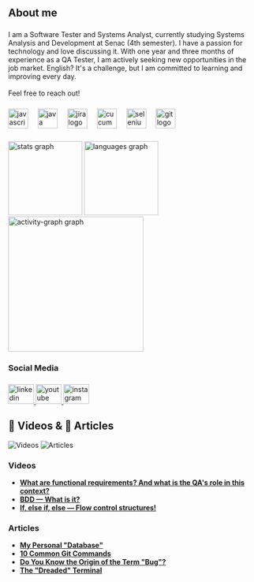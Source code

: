 <h2 align="left">About me</h2>

###

<p align="left">I am a Software Tester and Systems Analyst, currently studying Systems Analysis and Development at Senac (4th semester). I have a passion for technology and love discussing it. With one year and three months of experience as a QA Tester, I am actively seeking new opportunities in the job market. English? It's a challenge, but I am committed to learning and improving every day.<br><br>Feel free to reach out!</p>

###

<div align="left">
  <img src="https://cdn.jsdelivr.net/gh/devicons/devicon/icons/javascript/javascript-original.svg" height="40" alt="javascript logo"  />
  <img width="12" />
  <img src="https://cdn.jsdelivr.net/gh/devicons/devicon/icons/java/java-original-wordmark.svg" height="40" alt="java logo"  />
  <img width="12" />
  <img src="https://cdn.jsdelivr.net/gh/devicons/devicon/icons/jira/jira-original.svg" height="40" alt="jira logo"  />
  <img width="12" />
  <img src="https://cdn.jsdelivr.net/gh/devicons/devicon/icons/cucumber/cucumber-plain.svg" height="40" alt="cucumber logo"  />
  <img width="12" />
  <img src="https://img.shields.io/badge/Selenium-43B02A?logo=selenium&logoColor=black&style=for-the-badge" height="40" alt="selenium logo"  />
  <img width="12" />
  <img src="https://img.shields.io/badge/Git-F05032?logo=git&logoColor=white&style=for-the-badge" height="40" alt="git logo"  />
</div>

###

<div align="left">
  <img src="https://github-readme-stats.vercel.app/api?username=cleibsonsilva94&hide_title=false&hide_rank=false&show_icons=true&include_all_commits=true&count_private=true&disable_animations=false&theme=gruvbox&locale=en&hide_border=false&order=1" height="150" alt="stats graph"  />
  <img src="https://github-readme-stats.vercel.app/api/top-langs?username=cleibsonsilva94&locale=en&hide_title=false&layout=compact&card_width=320&langs_count=5&theme=gruvbox&hide_border=false&order=2" height="150" alt="languages graph"  />
  <img src="https://github-readme-activity-graph.vercel.app/graph?username=cleibsonsilva94&radius=16&theme=gruvbox&area=true&order=5" height="274" alt="activity-graph graph"  />
</div>

###

<h3 align="left">Social Media</h3>

###

<div align="left">
  <a href="https://www.linkedin.com/in/cleibson-silva-534188223/" target="_blank">
    <img src="https://raw.githubusercontent.com/maurodesouza/profile-readme-generator/master/src/assets/icons/social/linkedin/default.svg" width="52" height="40" alt="linkedin logo"  />
  </a>
  <a href="https://www.youtube.com/@CleibsonSilva94" target="_blank">
    <img src="https://raw.githubusercontent.com/maurodesouza/profile-readme-generator/master/src/assets/icons/social/youtube/default.svg" width="52" height="40" alt="youtube logo"  />
  </a>
  <a href="Cleibsonsilva94" target="_blank">
    <img src="https://raw.githubusercontent.com/maurodesouza/profile-readme-generator/master/src/assets/icons/social/instagram/default.svg" width="52" height="40" alt="instagram logo"  />
  </a>
</div>

###

<h2 align="left">🎥 Videos & 📄 Articles</h2>

<div align="left">
  <a href="#videos" style="text-decoration: none;">
    <img src="https://img.shields.io/badge/🔗-Videos-blue?style=for-the-badge" alt="Videos">
  </a>
  <a href="#articles" style="text-decoration: none;">
    <img src="https://img.shields.io/badge/🔗-Articles-blue?style=for-the-badge" alt="Articles">
  </a>
</div>

<h3 id="videos" align="left">Videos</h3>
<ul align="left">
  <li>
    <a href="https://www.youtube.com/watch?v=W0PLUlShmrg&t=242s" target="_blank">
      <strong>What are functional requirements? And what is the QA's role in this context?</strong>
    </a>
  </li>
  <li>
    <a href="https://www.youtube.com/watch?v=PPFG7jiTw-M" target="_blank">
      <strong>BDD — What is it?</strong>
    </a>
  </li>
  <li>
    <a href="https://www.youtube.com/watch?v=ZE-YrAV00OQ" target="_blank">
      <strong>If, else if, else — Flow control structures!</strong>
    </a>
  </li>
</ul>

<h3 id="articles" align="left">Articles</h3>
<ul align="left">
  <li>
    <a href="https://github.com/cleibsonsilva94/DiaryOfAnApprentice01/blob/main/Banco%20de%20Dados/Banco%20de%20dados.md" target="_blank">
      <strong>My Personal "Database"</strong>
    </a>
  </li>
  <li>
    <a href="https://github.com/cleibsonsilva94/DiaryOfAnApprentice01/blob/main/Git%20e%20GitHub/10%20Comandos%20git%20muito%20usados.md" target="_blank">
      <strong>10 Common Git Commands</strong>
    </a>
  </li>
  <li>
    <a href="https://github.com/cleibsonsilva94/DiaryOfAnApprentice01/blob/main/Qa%20-%20Testes/Origem%20do%20termo%20%22BUG%22.md" target="_blank">
      <strong>Do You Know the Origin of the Term "Bug"?</strong>
    </a>
  </li>
  <li>
    <a href="https://github.com/cleibsonsilva94/DiaryOfAnApprentice01/blob/main/Terminal/O%20que%20%C3%A9%20o%20terminal.md" target="_blank">
      <strong>The "Dreaded" Terminal</strong>
    </a>
  </li>
</ul>

###
